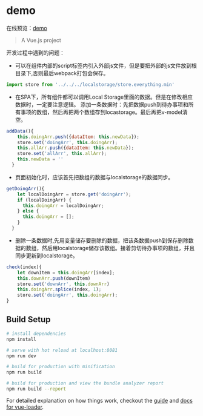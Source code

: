 # demo
在线预览：[demo](https://yokaki.github.io/demos/vue/Guestbook/index.html)
> A Vue.js project

开发过程中遇到的问题：

- 可以在组件内部的script标签内引入外部js文件，但是要把外部的js文件放到根目录下,否则最后webpack打包会保存。

```js
import store from '../../../localstorage/store.everything.min'
```

- 在SPA下，所有组件都可以调用Local Storage里面的数据。但是在修改相应数据时，一定要注意逻辑。
添加一条数据时：先把数据push到待办事项和所有事项的数组，然后再把两个数组存到locastorage。最后再把v-model清空。

```js
addData(){
    this.doingArr.push({dataItem: this.newData});
    store.set('doingArr', this.doingArr);
    this.allArr.push({dataItem: this.newData});
    store.set('allArr', this.allArr);
    this.newData = ''
  }
```

- 页面初始化时，应该首先把数组的数据与localstorage的数据同步。


```js
getDoingArr(){
    let localDoingArr = store.get('doingArr');
    if (localDoingArr) {
      this.doingArr = localDoingArr;
    } else {
      this.doingArr = [];
    }
  }
```

- 删除一条数据时,先用变量储存要删除的数据，把该条数据push到保存删除数据的数组，然后用localstorage储存该数组。接着剪切待办事项的数组，并且同步更新到localstorage。

```js
check(index){
	let downItem = this.doingArr[index];
	this.downArr.push(downItem)
	store.set('downArr', this.downArr)
	this.doingArr.splice(index, 1);
	store.set('doingArr', this.doingArr);
}
```

## Build Setup

``` bash
# install dependencies
npm install

# serve with hot reload at localhost:8081
npm run dev

# build for production with minification
npm run build

# build for production and view the bundle analyzer report
npm run build --report
```

For detailed explanation on how things work, checkout the [guide](http://vuejs-templates.github.io/webpack/) and [docs for vue-loader](http://vuejs.github.io/vue-loader).
